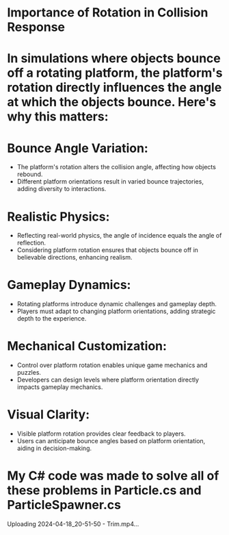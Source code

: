 # Importance of Rotation in Collision Response

 
# In simulations where objects bounce off a rotating platform, the platform's rotation directly influences the angle at which the objects bounce. Here's why this matters:

# Bounce Angle Variation:
  - The platform's rotation alters the collision angle, affecting how objects rebound.
  - Different platform orientations result in varied bounce trajectories, adding diversity to interactions.

# Realistic Physics:
  - Reflecting real-world physics, the angle of incidence equals the angle of reflection.
  - Considering platform rotation ensures that objects bounce off in believable directions, enhancing realism.

# Gameplay Dynamics:
  - Rotating platforms introduce dynamic challenges and gameplay depth.
  - Players must adapt to changing platform orientations, adding strategic depth to the experience.

# Mechanical Customization:
  - Control over platform rotation enables unique game mechanics and puzzles.
  - Developers can design levels where platform orientation directly impacts gameplay mechanics.

# Visual Clarity:
  - Visible platform rotation provides clear feedback to players.
  - Users can anticipate bounce angles based on platform orientation, aiding in decision-making.

# My C# code was made to solve all of these problems in Particle.cs and ParticleSpawner.cs
  

Uploading 2024-04-18_20-51-50 - Trim.mp4…

